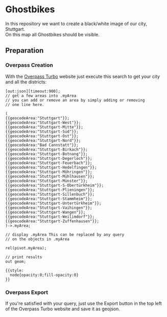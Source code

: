 # Ghostbikes

In this repository we want to create a black/white image of our city, Stuttgart.  
On this map all Ghostbikes should be visible.

## Preparation

### Overpass Creation

With the [Overpass Turbo](https://overpass-turbo.eu/) website just execute this search to get your city and all the districts:

```
[out:json][timeout:900];
// get a few areas into .myArea
// you can add or remove an area by simply adding or removing
// one line here. 

(
{{geocodeArea:"Stuttgart"}};
{{geocodeArea:"Stuttgart-West"}};
{{geocodeArea:"Stuttgart-Mitte"}};
{{geocodeArea:"Stuttgart-Süd"}};
{{geocodeArea:"Stuttgart-Ost"}};
{{geocodeArea:"Stuttgart-Nord"}};
{{geocodeArea:"Bad Cannstatt"}};
{{geocodeArea:"Stuttgart-Birkach"}};
{{geocodeArea:"Stuttgart-Botnang"}};
{{geocodeArea:"Stuttgart-Degerloch"}};
{{geocodeArea:"Stuttgart-Feuerbach"}};
{{geocodeArea:"Stuttgart-Hedelfingen"}};
{{geocodeArea:"Stuttgart-Möhringen"}};
{{geocodeArea:"Stuttgart-Mühlhausen"}};
{{geocodeArea:"Stuttgart-Münster"}};
{{geocodeArea:"Stuttgart-S-Obertürkheim"}};
{{geocodeArea:"Stuttgart-Plieningen"}};
{{geocodeArea:"Stuttgart-Sillenbuch"}};
{{geocodeArea:"Stuttgart-Stammheim"}};
{{geocodeArea:"Stuttgart-Untertürkheim"}};
{{geocodeArea:"Stuttgart-Vaihingen"}};
{{geocodeArea:"Stuttgart-Wangen"}};
{{geocodeArea:"Stuttgart-Weilimdorf"}};
{{geocodeArea:"Stuttgart-Zuffenhausen"}};
)->.myArea;
 
// display .myArea This can be replaced by any query
// on the objects in .myArea

rel(pivot.myArea);

// print results
out geom;

{{style:
  node{opacity:0;fill-opacity:0}
}}
```

### Overpass Export

If you're satisfied with your query, just use the Export button in the top left of the Overpass Turbo website and save it as geojson. 
